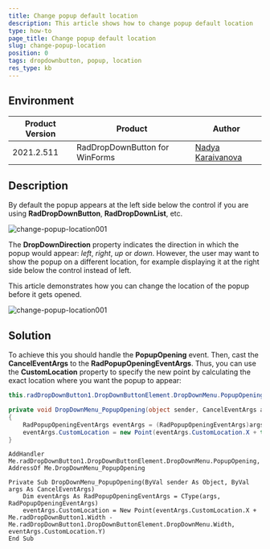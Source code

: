 ```yaml
---
title: Change popup default location
description: This article shows how to change popup default location
type: how-to
page_title: Change popup default location
slug: change-popup-location
position: 0
tags: dropdownbutton, popup, location
res_type: kb
---
```


## Environment
 
|Product Version|Product|Author|
|----|----|----|
|2021.2.511|RadDropDownButton for WinForms|[Nadya Karaivanova](https://www.telerik.com/blogs/author/nadya-karaivanova)|


## Description

By default the popup appears at the left side below the control if you are using **RadDropDownButton**, **RadDropDownList**, etc. 

![change-popup-location001](images/change-popup-location001.png)

The **DropDownDirection** property indicates the direction in which the popup would appear: *left*, *right*, *up* or *down*. However, the user may want to show the popup on a different location, for example displaying it at the right side below the control instead of left. 

This article demonstrates how you can change the location of the popup before it gets opened. 

![change-popup-location001](images/change-popup-location002.png)

## Solution

To achieve this you should handle the **PopupOpening** event. Then, cast the **CancelEventArgs** to the **RadPopupOpeningEventArgs**. Thus, you can use the **CustomLocation** property to specify the new point by calculating the exact location where you want the popup to appear:


````C#
this.radDropDownButton1.DropDownButtonElement.DropDownMenu.PopupOpening += this.DropDownMenu_PopupOpening;

private void DropDownMenu_PopupOpening(object sender, CancelEventArgs args)
{
    RadPopupOpeningEventArgs eventArgs = (RadPopupOpeningEventArgs)args;
    eventArgs.CustomLocation = new Point(eventArgs.CustomLocation.X + this.radDropDownButton1.Width - this.radDropDownButton1.DropDownButtonElement.DropDownMenu.Width, eventArgs.CustomLocation.Y);
}

````
````VB.NET   
AddHandler Me.radDropDownButton1.DropDownButtonElement.DropDownMenu.PopupOpening, AddressOf Me.DropDownMenu_PopupOpening 

Private Sub DropDownMenu_PopupOpening(ByVal sender As Object, ByVal args As CancelEventArgs)
    Dim eventArgs As RadPopupOpeningEventArgs = CType(args, RadPopupOpeningEventArgs)
    eventArgs.CustomLocation = New Point(eventArgs.CustomLocation.X + Me.radDropDownButton1.Width - Me.radDropDownButton1.DropDownButtonElement.DropDownMenu.Width, eventArgs.CustomLocation.Y)
End Sub
    
````

